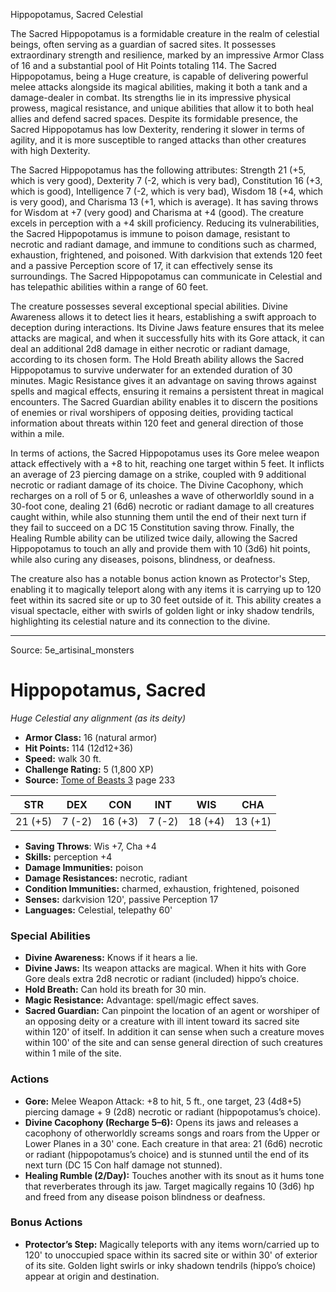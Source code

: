 <MonsterName/>Hippopotamus, Sacred</MonsterName>
<CreatureType/>Celestial</CreatureType>

<summary>The Sacred Hippopotamus is a formidable creature in the realm of celestial beings, often serving as a guardian of sacred sites. It possesses extraordinary strength and resilience, marked by an impressive Armor Class of 16 and a substantial pool of Hit Points totaling 114. The Sacred Hippopotamus, being a Huge creature, is capable of delivering powerful melee attacks alongside its magical abilities, making it both a tank and a damage-dealer in combat. Its strengths lie in its impressive physical prowess, magical resistance, and unique abilities that allow it to both heal allies and defend sacred spaces. Despite its formidable presence, the Sacred Hippopotamus has low Dexterity, rendering it slower in terms of agility, and it is more susceptible to ranged attacks than other creatures with high Dexterity. </summary>

<detail>

The Sacred Hippopotamus has the following attributes: Strength 21 (+5, which is very good), Dexterity 7 (-2, which is very bad), Constitution 16 (+3, which is good), Intelligence 7 (-2, which is very bad), Wisdom 18 (+4, which is very good), and Charisma 13 (+1, which is average). It has saving throws for Wisdom at +7 (very good) and Charisma at +4 (good). The creature excels in perception with a +4 skill proficiency. Reducing its vulnerabilities, the Sacred Hippopotamus is immune to poison damage, resistant to necrotic and radiant damage, and immune to conditions such as charmed, exhaustion, frightened, and poisoned. With darkvision that extends 120 feet and a passive Perception score of 17, it can effectively sense its surroundings. The Sacred Hippopotamus can communicate in Celestial and has telepathic abilities within a range of 60 feet.

The creature possesses several exceptional special abilities. Divine Awareness allows it to detect lies it hears, establishing a swift approach to deception during interactions. Its Divine Jaws feature ensures that its melee attacks are magical, and when it successfully hits with its Gore attack, it can deal an additional 2d8 damage in either necrotic or radiant damage, according to its chosen form. The Hold Breath ability allows the Sacred Hippopotamus to survive underwater for an extended duration of 30 minutes. Magic Resistance gives it an advantage on saving throws against spells and magical effects, ensuring it remains a persistent threat in magical encounters. The Sacred Guardian ability enables it to discern the positions of enemies or rival worshipers of opposing deities, providing tactical information about threats within 120 feet and general direction of those within a mile.

In terms of actions, the Sacred Hippopotamus uses its Gore melee weapon attack effectively with a +8 to hit, reaching one target within 5 feet. It inflicts an average of 23 piercing damage on a strike, coupled with 9 additional necrotic or radiant damage of its choice. The Divine Cacophony, which recharges on a roll of 5 or 6, unleashes a wave of otherworldly sound in a 30-foot cone, dealing 21 (6d6) necrotic or radiant damage to all creatures caught within, while also stunning them until the end of their next turn if they fail to succeed on a DC 15 Constitution saving throw. Finally, the Healing Rumble ability can be utilized twice daily, allowing the Sacred Hippopotamus to touch an ally and provide them with 10 (3d6) hit points, while also curing any diseases, poisons, blindness, or deafness.

The creature also has a notable bonus action known as Protector's Step, enabling it to magically teleport along with any items it is carrying up to 120 feet within its sacred site or up to 30 feet outside of it. This ability creates a visual spectacle, either with swirls of golden light or inky shadow tendrils, highlighting its celestial nature and its connection to the divine.</detail>



---

Source: 5e_artisinal_monsters

# Hippopotamus, Sacred

*Huge* *Celestial* *any alignment (as its deity)*

- **Armor Class:** 16 (natural armor)
- **Hit Points:** 114 (12d12+36)
- **Speed:** walk 30 ft.
- **Challenge Rating:** 5 (1,800 XP)
- **Source:** [Tome of Beasts 3](https://koboldpress.com/kpstore/product/tome-of-beasts-3-for-5th-edition/) page 233

| STR | DEX | CON | INT | WIS | CHA |
| --- | --- | --- | --- | --- | --- |
| 21 (+5) | 7 (-2) | 16 (+3) | 7 (-2) | 18 (+4) | 13 (+1) |

- **Saving Throws**: Wis +7, Cha +4
- **Skills:** perception +4
- **Damage Immunities:** poison
- **Damage Resistances:** necrotic, radiant
- **Condition Immunities:** charmed, exhaustion, frightened, poisoned
- **Senses:** darkvision 120', passive Perception 17
- **Languages:** Celestial, telepathy 60'

### Special Abilities

- **Divine Awareness:** Knows if it hears a lie.
- **Divine Jaws:** Its weapon attacks are magical. When it hits with Gore Gore deals extra 2d8 necrotic or radiant (included) hippo’s choice.
- **Hold Breath:** Can hold its breath for 30 min.
- **Magic Resistance:** Advantage: spell/magic effect saves.
- **Sacred Guardian:** Can pinpoint the location of an agent or worshiper of an opposing deity or a creature with ill intent toward its sacred site within 120' of itself. In addition it can sense when such a creature moves within 100' of the site and can sense general direction of such creatures within 1 mile of the site.

### Actions

- **Gore:** Melee Weapon Attack: +8 to hit, 5 ft., one target, 23 (4d8+5) piercing damage + 9 (2d8) necrotic or radiant (hippopotamus’s choice).
- **Divine Cacophony (Recharge 5–6):** Opens its jaws and releases a cacophony of otherworldly screams songs and roars from the Upper or Lower Planes in a 30' cone. Each creature in that area: 21 (6d6) necrotic or radiant (hippopotamus’s choice) and is stunned until the end of its next turn (DC 15 Con half damage not stunned).
- **Healing Rumble (2/Day):** Touches another with its snout as it hums tone that reverberates through its jaw. Target magically regains 10 (3d6) hp and freed from any disease poison blindness or deafness.

### Bonus Actions

- **Protector’s Step:** Magically teleports with any items worn/carried up to 120' to unoccupied space within its sacred site or within 30' of exterior of its site. Golden light swirls or inky shadown tendrils (hippo’s choice) appear at origin and destination.




